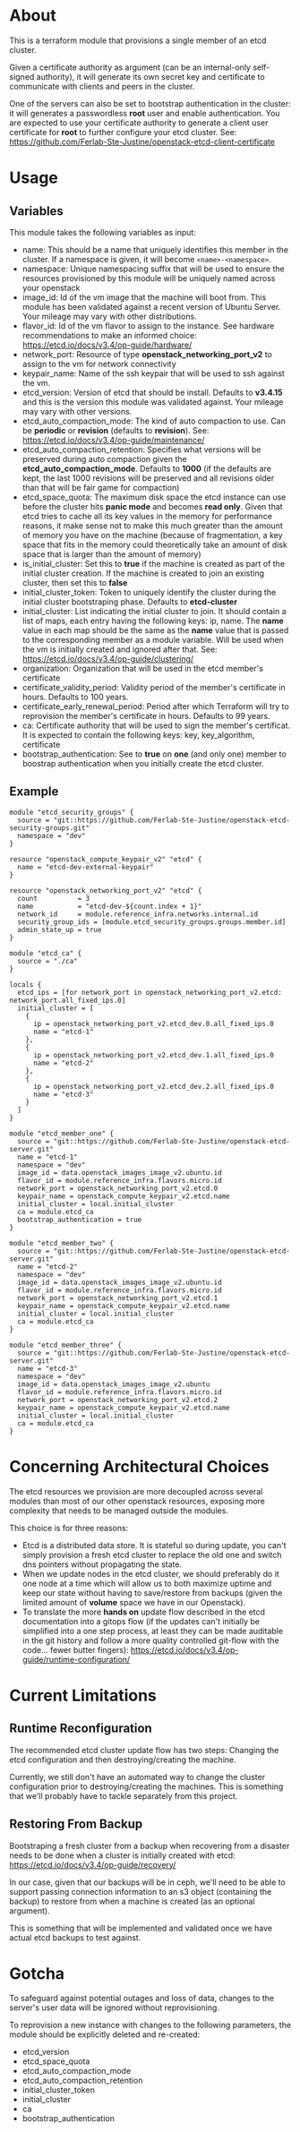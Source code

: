 # About

This is a terraform module that provisions a single member of an etcd cluster.

Given a certificate authority as argument (can be an internal-only self-signed authority), it will generate its own secret key and certificate to communicate with clients and peers in the cluster.

One of the servers can also be set to bootstrap authentication in the cluster: it will generates a passwordless **root** user and enable authentication. You are expected to use your certificate authority to generate a client user certificate for **root** to further configure your etcd cluster. See: https://github.com/Ferlab-Ste-Justine/openstack-etcd-client-certificate

# Usage

## Variables

This module takes the following variables as input:

- name: This should be a name that uniquely identifies this member in the cluster. If a namespace is given, it will become ```<name>-<namespace>```.
- namespace: Unique namespacing suffix that will be used to ensure the resources provisioned by this module will be uniquely named across your openstack
- image_id: Id of the vm image that the machine will boot from. This module has been validated against a recent version of Ubuntu Server. Your mileage may vary with other distributions.
- flavor_id: Id of the vm flavor to assign to the instance. See hardware recommendations to make an informed choice: https://etcd.io/docs/v3.4/op-guide/hardware/
- network_port: Resource of type **openstack_networking_port_v2** to assign to the vm for network connectivity
- keypair_name: Name of the ssh keypair that will be used to ssh against the vm.
- etcd_version: Version of etcd that should be install. Defaults to **v3.4.15** and this is the version this module was validated against. Your mileage may vary with other versions.
- etcd_auto_compaction_mode: The kind of auto compaction to use. Can be **periodic** or **revision** (defaults to **revision**). See: https://etcd.io/docs/v3.4/op-guide/maintenance/
- etcd_auto_compaction_retention: Specifies what versions will be preserved during auto compaction given the **etcd_auto_compaction_mode**. Defaults to **1000** (if the defaults are kept, the last 1000 revisions will be preserved and all revisions older than that will be fair game for compaction)
- etcd_space_quota: The maximum disk space the etcd instance can use before the cluster hits **panic mode** and becomes **read only**. Given that etcd tries to cache all its key values in the memory for performance reasons, it make sense not to make this much greater than the amount of memory you have on the machine (because of fragmentation, a key space that fits in the memory could theoretically take an amount of disk space that is larger than the amount of memory)
- is_initial_cluster: Set this to **true** if the machine is created as part of the initial cluster creation. If the machine is created to join an existing cluster, then set this to **false**
- initial_cluster_token: Token to uniquely identify the cluster during the initial cluster bootstraping phase. Defaults to **etcd-cluster**
- initial_cluster: List indicating the initial cluster to join. It should contain a list of maps, each entry having the following keys: ip, name. The **name** value in each map should be the same as the **name** value that is passed to the corresponding member as a module variable. Will be used when the vm is initially created and ignored after that. See: https://etcd.io/docs/v3.4/op-guide/clustering/
- organization: Organization that will be used in the etcd member's certificate
- certificate_validity_period: Validity period of the member's certificate in hours. Defaults to 100 years.
- certificate_early_renewal_period: Period after which Terraform will try to reprovision the member's certificate in hours. Defaults to 99 years.
- ca: Certificate authority that will be used to sign the member's certificat. It is expected to contain the following keys: key, key_algorithm, certificate
- bootstrap_authentication: See to **true** on **one** (and only one) member to boostrap authentication when you initially create the etcd cluster. 

## Example

```
module "etcd_security_groups" {
  source = "git::https://github.com/Ferlab-Ste-Justine/openstack-etcd-security-groups.git"
  namespace = "dev"
}

resource "openstack_compute_keypair_v2" "etcd" {
  name = "etcd-dev-external-keypair"
}

resource "openstack_networking_port_v2" "etcd" {
  count          = 3
  name           = "etcd-dev-${count.index + 1}"
  network_id     = module.reference_infra.networks.internal.id
  security_group_ids = [module.etcd_security_groups.groups.member.id]
  admin_state_up = true
}

module "etcd_ca" {
  source = "./ca"
}

locals {
  etcd_ips = [for network_port in openstack_networking_port_v2.etcd: network_port.all_fixed_ips.0]
  initial_cluster = [
    {
      ip = openstack_networking_port_v2.etcd_dev.0.all_fixed_ips.0
      name = "etcd-1"
    },
    {
      ip = openstack_networking_port_v2.etcd_dev.1.all_fixed_ips.0
      name = "etcd-2"
    },
    {
      ip = openstack_networking_port_v2.etcd_dev.2.all_fixed_ips.0
      name = "etcd-3"
    }
  ]
}

module "etcd_member_one" {
  source = "git::https://github.com/Ferlab-Ste-Justine/openstack-etcd-server.git"
  name = "etcd-1"
  namespace = "dev"
  image_id = data.openstack_images_image_v2.ubuntu.id
  flavor_id = module.reference_infra.flavors.micro.id
  network_port = openstack_networking_port_v2.etcd.0
  keypair_name = openstack_compute_keypair_v2.etcd.name
  initial_cluster = local.initial_cluster
  ca = module.etcd_ca
  bootstrap_authentication = true
}

module "etcd_member_two" {
  source = "git::https://github.com/Ferlab-Ste-Justine/openstack-etcd-server.git"
  name = "etcd-2"
  namespace = "dev"
  image_id = data.openstack_images_image_v2.ubuntu.id
  flavor_id = module.reference_infra.flavors.micro.id
  network_port = openstack_networking_port_v2.etcd.1
  keypair_name = openstack_compute_keypair_v2.etcd.name
  initial_cluster = local.initial_cluster
  ca = module.etcd_ca
}

module "etcd_member_three" {
  source = "git::https://github.com/Ferlab-Ste-Justine/openstack-etcd-server.git"
  name = "etcd-3"
  namespace = "dev"
  image_id = data.openstack_images_image_v2.ubuntu
  flavor_id = module.reference_infra.flavors.micro.id
  network_port = openstack_networking_port_v2.etcd.2
  keypair_name = openstack_compute_keypair_v2.etcd.name
  initial_cluster = local.initial_cluster
  ca = module.etcd_ca
}
```

# Concerning Architectural Choices

The etcd resources we provision are more decoupled across several modules than most of our other openstack resources, exposing more complexity that needs to be managed outside the modules.

This choice is for three reasons:
- Etcd is a distributed data store. It is stateful so during update, you can't simply provision a fresh etcd cluster to replace the old one and switch dns pointers without propagating the state.
- When we update nodes in the etcd cluster, we should preferably do it one node at a time which will allow us to both maximize uptime and keep our state without having to save/restore from backups (given the limited amount of **volume** space we have in our Openstack).
- To translate the more **hands on** update flow described in the etcd documentation into a gitops flow (if the updates can't initially be simplified into a one step process, at least they can be made auditable in the git history and follow a more quality controlled git-flow with the code... fewer butter fingers): https://etcd.io/docs/v3.4/op-guide/runtime-configuration/

# Current Limitations

## Runtime Reconfiguration

The recommended etcd cluster update flow has two steps: Changing the etcd configuration and then destroying/creating the machine.

Currently, we still don't have an automated way to change the cluster configuration prior to destroying/creating the machines. This is something that we'll probably have to tackle separately from this project.

## Restoring From Backup

Bootstraping a fresh cluster from a backup when recovering from a disaster needs to be done when a cluster is initially created with etcd: https://etcd.io/docs/v3.4/op-guide/recovery/

In our case, given that our backups will be in ceph, we'll need to be able to support passing connection information to an s3 object (containing the backup) to restore from when a machine is created (as an optional argument).

This is something that will be implemented and validated once we have actual etcd backups to test against.

# Gotcha

To safeguard against potential outages and loss of data, changes to the server's user data will be ignored without reprovisioning.

To reprovision a new instance with changes to the following parameters, the module should be explicitly deleted and re-created:
- etcd_version
- etcd_space_quota
- etcd_auto_compaction_mode
- etcd_auto_compaction_retention
- initial_cluster_token
- initial_cluster
- ca
- bootstrap_authentication